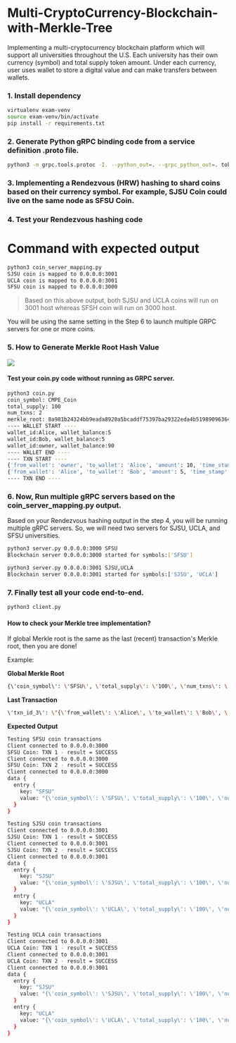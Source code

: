# Multi-CryptoCurrency-Blockchain-with-Merkle-Tree

Implementing a multi-cryptocurrency blockchain platform which will support all universities throughout the U.S. Each university has their own currency (symbol) and total supply token amount. Under each currency, user uses wallet to store a 
digital value and can make transfers between wallets.

### 1. Install dependency

```sh
virtualenv exam-venv
source exam-venv/bin/activate
pip install -r requirements.txt
```

### 2. Generate Python gRPC binding code from a service definition .proto file.

```sh
python3 -m grpc.tools.protoc -I. --python_out=. --grpc_python_out=. token.proto 
```

### 3. Implementing a Rendezvous (HRW) hashing to shard coins based on their currency symbol. For example, SJSU Coin could live on the same node as SFSU Coin.

### 4.  Test your Rendezvous hashing code

# Command with expected output

```sh
python3 coin_server_mapping.py 
SJSU coin is mapped to 0.0.0.0:3001
UCLA coin is mapped to 0.0.0.0:3001
SFSU coin is mapped to 0.0.0.0:3000
```

> Based on this above output, both SJSU and UCLA coins will run on 3001 host whereas SFSH coin will run on 3000 host.

You will be using the same setting in the Step 6 to launch multiple GRPC servers for one or more coins.

### 5. How to Generate Merkle Root Hash Value

![](http://orm-chimera-prod.s3.amazonaws.com/1234000001802/images/msbt_0702.png)

#### Test your coin.py code without running as GRPC server.

```sh
python3 coin.py
coin_symbol: CMPE_Coin
total_supply: 100
num_txns: 2
merkle_root: 8a981b24324bb9eada8920a5bcaddf75397ba29322eda4b51989096364fe6ae8
---- WALLET START ----
wallet_id:Alice, wallet_balance:5
wallet_id:Bob, wallet_balance:5
wallet_id:owner, wallet_balance:90
---- WALLET END ----
---- TXN START ----
{'from_wallet': 'owner', 'to_wallet': 'Alice', 'amount': 10, 'time_stamp': '2017-12-13 14:46:33.942971', 'hash': '5e0e3bd986d1ab40725cb9cae4c7a071eef71195074a4bcd240b37b862ace3f4', 'merkle_root': '138fe999385070e06ddee82ccea1a8f5448f81219c27d95e4cde1efd2bc06fd9'}
{'from_wallet': 'Alice', 'to_wallet': 'Bob', 'amount': 5, 'time_stamp': '2017-12-13 14:46:33.943026', 'hash': '1f6a6582bd02a3ddd1cdaf974df74d9f88e64c09c2dbd2b1b177cc5ece7b8787', 'merkle_root': '8a981b24324bb9eada8920a5bcaddf75397ba29322eda4b51989096364fe6ae8'}
---- TXN END ----
```

### 6. Now, Run multiple gRPC servers based on the coin_server_mapping.py output.

Based on your Rendezvous hashing output in the step 4, you will be running multiple gRPC servers. So, we will need two servers for SJSU, UCLA, and SFSU universities.

```sh
python3 server.py 0.0.0.0:3000 SFSU
Blockchain server 0.0.0.0:3000 started for symbols:['SFSU']
```

```sh
python3 server.py 0.0.0.0:3001 SJSU,UCLA
Blockchain server 0.0.0.0:3001 started for symbols:['SJSU', 'UCLA']
```

### 7. Finally test all your code end-to-end.

```sh
python3 client.py
```

#### How to check your Merkle tree implementation?

If global Merkle root is the same as the last (recent) transaction's Merkle root, then you are done!

Example:

__Global Merkle Root__

```sh
{\'coin_symbol\': \'SFSU\', \'total_supply\': \'100\', \'num_txns\': \'4\', \'merkle_root\': \'2d6788bd05fff1f0a7cff427504ececbb1e68ec2a498b807d5adf03da8b18862\'
```

__Last Transaction__

```sh
\'txn_id_3\': \"{\'from_wallet\': \'Alice\', \'to_wallet\': \'Bob\', \'amount\': 5, \'time_stamp\': \'2017-12-13 14:55:38.720856\', \'hash\': \'3967cf535bb9e6601d108553eca2d76d0382908271d77a5e328fd0aca6d7e3f5\', \'merkle_root\': \'2d6788bd05fff1f0a7cff427504ececbb1e68ec2a498b807d5adf03da8b18862\'}\"}"
```


__Expected Output__

```sh
Testing SFSU coin transactions
Client connected to 0.0.0.0:3000
SFSU Coin: TXN 1 - result = SUCCESS
Client connected to 0.0.0.0:3000
SFSU Coin: TXN 2 - result = SUCCESS
Client connected to 0.0.0.0:3000
data {
  entry {
    key: "SFSU"
    value: "{\'coin_symbol\': \'SFSU\', \'total_supply\': \'100\', \'num_txns\': \'4\', \'merkle_root\': \'2d6788bd05fff1f0a7cff427504ececbb1e68ec2a498b807d5adf03da8b18862\', \'wallet_id_Alice\': \'10\', \'wallet_id_Bob\': \'10\', \'wallet_id_owner\': \'80\', \'txn_id_0\': \"{\'from_wallet\': \'owner\', \'to_wallet\': \'Alice\', \'amount\': 10, \'time_stamp\': \'2017-12-13 14:27:49.787544\', \'hash\': \'ef2ed93215187645487d839194337979e1aa1868cfb32d5666f835d83774694c\', \'merkle_root\': \'3ee7e31a3a3aaacc901b4d74e3eda7f8f552695e2a15cd0d0872eee15b8151ba\'}\", \'txn_id_1\': \"{\'from_wallet\': \'Alice\', \'to_wallet\': \'Bob\', \'amount\': 5, \'time_stamp\': \'2017-12-13 14:27:49.789654\', \'hash\': \'5162aa78e82e68e209cdb8c48a63abf64d9ab06942bd0fddd3069a05c7888e2e\', \'merkle_root\': \'6aa437d7c83d705b0f89368236637869c921c3f324e6d6ab18bd7fd9c3d420de\'}\", \'txn_id_2\': \"{\'from_wallet\': \'owner\', \'to_wallet\': \'Alice\', \'amount\': 10, \'time_stamp\': \'2017-12-13 14:55:38.718931\', \'hash\': \'2b2f2f8c60babdaed3d1479d29c7993432e565f4f15d6b6bf802e547a5ce420e\', \'merkle_root\': \'141f0282206d3e47d15d60d67c54a91af1a4dde6fbe6044e2f3629da7cea9e5e\'}\", \'txn_id_3\': \"{\'from_wallet\': \'Alice\', \'to_wallet\': \'Bob\', \'amount\': 5, \'time_stamp\': \'2017-12-13 14:55:38.720856\', \'hash\': \'3967cf535bb9e6601d108553eca2d76d0382908271d77a5e328fd0aca6d7e3f5\', \'merkle_root\': \'2d6788bd05fff1f0a7cff427504ececbb1e68ec2a498b807d5adf03da8b18862\'}\"}"
  }
}

Testing SJSU coin transactions
Client connected to 0.0.0.0:3001
SJSU Coin: TXN 1 - result = SUCCESS
Client connected to 0.0.0.0:3001
SJSU Coin: TXN 2 - result = SUCCESS
Client connected to 0.0.0.0:3001
data {
  entry {
    key: "SJSU"
    value: "{\'coin_symbol\': \'SJSU\', \'total_supply\': \'100\', \'num_txns\': \'4\', \'merkle_root\': \'627f49beba9ad424babeffea2d2c26ec0b94dd6b4201e0c9f7ed898388a238f1\', \'wallet_id_Alice\': \'15\', \'wallet_id_Bob\': \'15\', \'wallet_id_owner\': \'70\', \'txn_id_0\': \"{\'from_wallet\': \'owner\', \'to_wallet\': \'Alice\', \'amount\': 10, \'time_stamp\': \'2017-12-13 14:27:49.793824\', \'hash\': \'182f6e26c732ac40b0dc0563a8bfc21b74fec707d36422882e3d42ee435d996c\', \'merkle_root\': \'1a2a724998ba7499625762c0bf6f0b79bf63c6ecefbd674dbeede74654d4f991\'}\", \'txn_id_1\': \"{\'from_wallet\': \'Alice\', \'to_wallet\': \'Bob\', \'amount\': 5, \'time_stamp\': \'2017-12-13 14:27:49.795727\', \'hash\': \'54c214d0b1959102bc5dd47fceb9ad0a814b50e6a16a26a974873cc7cb7e0403\', \'merkle_root\': \'e911e46f340cd87b96fbbfcae13660f5e4c51854fc8944dfb7d531b0e225634b\'}\", \'txn_id_2\': \"{\'from_wallet\': \'owner\', \'to_wallet\': \'Alice\', \'amount\': 10, \'time_stamp\': \'2017-12-13 14:55:38.724920\', \'hash\': \'92b877626c4c873808a9cae189b1af13ba2068185d1ae1f1793c253e02121918\', \'merkle_root\': \'26bb79b1dddb3c50dec3b6db8f4438bdee17a5180007e236210c6a76f088a141\'}\", \'txn_id_3\': \"{\'from_wallet\': \'Alice\', \'to_wallet\': \'Bob\', \'amount\': 5, \'time_stamp\': \'2017-12-13 14:55:38.726386\', \'hash\': \'405673fd959c4e9a6f3f9f5caca09ab1c13d4d717139941a7f26df609f12e3ec\', \'merkle_root\': \'627f49beba9ad424babeffea2d2c26ec0b94dd6b4201e0c9f7ed898388a238f1\'}\"}"
  }
  entry {
    key: "UCLA"
    value: "{\'coin_symbol\': \'UCLA\', \'total_supply\': \'100\', \'num_txns\': \'2\', \'merkle_root\': \'0d21d370fce02e33dcad942795f6ed9e6edfb333f100db1cc3586fafec821f1a\', \'wallet_id_Alice\': \'15\', \'wallet_id_Bob\': \'15\', \'wallet_id_owner\': \'70\', \'txn_id_0\': \"{\'from_wallet\': \'owner\', \'to_wallet\': \'Alice\', \'amount\': 10, \'time_stamp\': \'2017-12-13 14:27:49.800311\', \'hash\': \'3055758a9438d5971708369df715d0e35f12d8a14bd1ad52b9fba620800fa097\', \'merkle_root\': \'1529ca37d380fe43776124f50648ebf13c161446aa9c03692328c4827a0e32d3\'}\", \'txn_id_1\': \"{\'from_wallet\': \'Alice\', \'to_wallet\': \'Bob\', \'amount\': 5, \'time_stamp\': \'2017-12-13 14:27:49.801676\', \'hash\': \'a01c67b80864f3ff89e59c451b784f4025966bc7b6eefbe905b27090a31345a8\', \'merkle_root\': \'0d21d370fce02e33dcad942795f6ed9e6edfb333f100db1cc3586fafec821f1a\'}\"}"
  }
}

Testing UCLA coin transactions
Client connected to 0.0.0.0:3001
UCLA Coin: TXN 1 - result = SUCCESS
Client connected to 0.0.0.0:3001
UCLA Coin: TXN 2 - result = SUCCESS
Client connected to 0.0.0.0:3001
data {
  entry {
    key: "SJSU"
    value: "{\'coin_symbol\': \'SJSU\', \'total_supply\': \'100\', \'num_txns\': \'4\', \'merkle_root\': \'627f49beba9ad424babeffea2d2c26ec0b94dd6b4201e0c9f7ed898388a238f1\', \'wallet_id_Alice\': \'20\', \'wallet_id_Bob\': \'20\', \'wallet_id_owner\': \'60\', \'txn_id_0\': \"{\'from_wallet\': \'owner\', \'to_wallet\': \'Alice\', \'amount\': 10, \'time_stamp\': \'2017-12-13 14:27:49.793824\', \'hash\': \'182f6e26c732ac40b0dc0563a8bfc21b74fec707d36422882e3d42ee435d996c\', \'merkle_root\': \'1a2a724998ba7499625762c0bf6f0b79bf63c6ecefbd674dbeede74654d4f991\'}\", \'txn_id_1\': \"{\'from_wallet\': \'Alice\', \'to_wallet\': \'Bob\', \'amount\': 5, \'time_stamp\': \'2017-12-13 14:27:49.795727\', \'hash\': \'54c214d0b1959102bc5dd47fceb9ad0a814b50e6a16a26a974873cc7cb7e0403\', \'merkle_root\': \'e911e46f340cd87b96fbbfcae13660f5e4c51854fc8944dfb7d531b0e225634b\'}\", \'txn_id_2\': \"{\'from_wallet\': \'owner\', \'to_wallet\': \'Alice\', \'amount\': 10, \'time_stamp\': \'2017-12-13 14:55:38.724920\', \'hash\': \'92b877626c4c873808a9cae189b1af13ba2068185d1ae1f1793c253e02121918\', \'merkle_root\': \'26bb79b1dddb3c50dec3b6db8f4438bdee17a5180007e236210c6a76f088a141\'}\", \'txn_id_3\': \"{\'from_wallet\': \'Alice\', \'to_wallet\': \'Bob\', \'amount\': 5, \'time_stamp\': \'2017-12-13 14:55:38.726386\', \'hash\': \'405673fd959c4e9a6f3f9f5caca09ab1c13d4d717139941a7f26df609f12e3ec\', \'merkle_root\': \'627f49beba9ad424babeffea2d2c26ec0b94dd6b4201e0c9f7ed898388a238f1\'}\"}"
  }
  entry {
    key: "UCLA"
    value: "{\'coin_symbol\': \'UCLA\', \'total_supply\': \'100\', \'num_txns\': \'4\', \'merkle_root\': \'f052129049a04d6de0c67a2f0c279bec21023a9ea0f2ca8b9a3769ffe934a40f\', \'wallet_id_Alice\': \'20\', \'wallet_id_Bob\': \'20\', \'wallet_id_owner\': \'60\', \'txn_id_0\': \"{\'from_wallet\': \'owner\', \'to_wallet\': \'Alice\', \'amount\': 10, \'time_stamp\': \'2017-12-13 14:27:49.800311\', \'hash\': \'3055758a9438d5971708369df715d0e35f12d8a14bd1ad52b9fba620800fa097\', \'merkle_root\': \'1529ca37d380fe43776124f50648ebf13c161446aa9c03692328c4827a0e32d3\'}\", \'txn_id_1\': \"{\'from_wallet\': \'Alice\', \'to_wallet\': \'Bob\', \'amount\': 5, \'time_stamp\': \'2017-12-13 14:27:49.801676\', \'hash\': \'a01c67b80864f3ff89e59c451b784f4025966bc7b6eefbe905b27090a31345a8\', \'merkle_root\': \'0d21d370fce02e33dcad942795f6ed9e6edfb333f100db1cc3586fafec821f1a\'}\", \'txn_id_2\': \"{\'from_wallet\': \'owner\', \'to_wallet\': \'Alice\', \'amount\': 10, \'time_stamp\': \'2017-12-13 14:55:38.729832\', \'hash\': \'60a2273550b98edc7b64154f1c5cd48694d13b13d95cbc0f43088a4bbe7d4b5a\', \'merkle_root\': \'6d1e29fab5f9a2b0c23b421bc3399927701fd54b880e44a090e3b990004640ab\'}\", \'txn_id_3\': \"{\'from_wallet\': \'Alice\', \'to_wallet\': \'Bob\', \'amount\': 5, \'time_stamp\': \'2017-12-13 14:55:38.731055\', \'hash\': \'bcef3ca624264ad51a5b2230da494691b13a007e25268f5f7708a7cec199560d\', \'merkle_root\': \'f052129049a04d6de0c67a2f0c279bec21023a9ea0f2ca8b9a3769ffe934a40f\'}\"}"
  }
}

```
